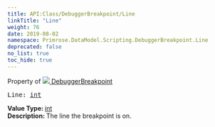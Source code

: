 ```yaml
---
title: API:Class/DebuggerBreakpoint/Line
linkTitle: "Line"
weight: 76
date: 2019-08-02
namespace: Primrose.DataModel.Scripting.DebuggerBreakpoint.Line
deprecated: false
no_list: true
toc_hide: true
---
```

Property of <a href="/docs/api-reference/Class/DebuggerBreakpoint"><img src="/icons/silk/breakpoint.png"/>&nbsp;DebuggerBreakpoint</a>
<pre class="method-declaration">
Line: <a class="type" href="/docs/api-reference/System/Primitives#int32">int</a></pre>
<b>Value Type: </b>
<a class="type" href="/docs/api-reference/System/Primitives#int32">int</a>
<br/>
<b>Description: </b>
The line the breakpoint is on.

